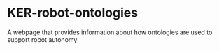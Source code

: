 # KER-robot-ontologies
A webpage that provides information about how ontologies are used to support robot autonomy
